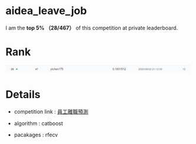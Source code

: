 # aidea_leave_job
I am the **top 5% （28/467）** of this competition at private leaderboard.

# Rank
![](img/private_rank.PNG)

# Details

- competition link : [員工離職預測](https://aidea-web.tw/topic/926a5d08-c74f-453c-9e75-bad4586dd271)

- algorithm : catboost

- pacakages : rfecv
